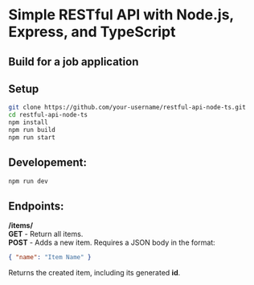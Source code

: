 # Simple RESTful API with Node.js, Express, and TypeScript

## Build for a job application

## Setup

```bash
git clone https://github.com/your-username/restful-api-node-ts.git
cd restful-api-node-ts
npm install
npm run build
npm run start
```

## Developement:
```bash
npm run dev
```

## Endpoints:
**/items/**<br>
**GET** - Return all items.<br>
**POST** - Adds a new item.
Requires a JSON body in the format:
```json
{ "name": "Item Name" }
```
Returns the created item, including its generated **id**.
